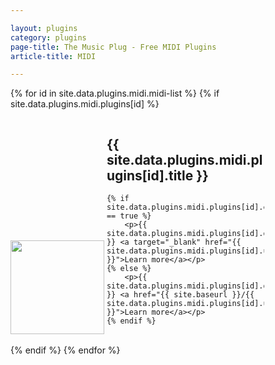 ```yaml
---

layout: plugins
category: plugins
page-title: The Music Plug - Free MIDI Plugins
article-title: MIDI

---
```


<link rel="stylesheet" href="{{ site.baseurl }}/css/link-cards.css">

<div class="cards">

{% for id in site.data.plugins.midi.midi-list %}
{% if site.data.plugins.midi.plugins[id] %}

<section class="row">
<div class="col s12 m3 l2" style="display: inline-block">
<img style="width: 150px; height: 150px; object-fit: contain" src="{{ site.baseurl }}/images/{{ site.data.plugins.midi.plugins[id].image }}" />
</div>
<div class="col s12 m9 l10" style="display: inline-block; width: 50%;">
	<h1>{{ site.data.plugins.midi.plugins[id].title }}</h1>
	
	{% if site.data.plugins.midi.plugins[id].external == true %}
		<p>{{ site.data.plugins.midi.plugins[id].description }} <a target="_blank" href="{{ site.data.plugins.midi.plugins[id].url }}">Learn more</a></p>
	{% else %}
		<p>{{ site.data.plugins.midi.plugins[id].description }} <a href="{{ site.baseurl }}/{{ site.data.plugins.midi.plugins[id].url }}">Learn more</a></p>
	{% endif %}
</div>
</section>

{% endif %}
{% endfor %}
</div>